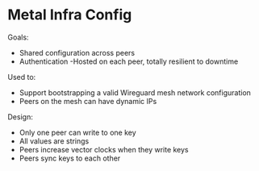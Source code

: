 # Metal Infra Config

Goals:
- Shared configuration across peers
- Authentication
-Hosted on each peer, totally resilient to downtime

Used to:
- Support bootstrapping a valid Wireguard mesh network configuration
- Peers on the mesh can have dynamic IPs

Design:
- Only one peer can write to one key
- All values are strings
- Peers increase vector clocks when they write keys
- Peers sync keys to each other

